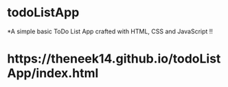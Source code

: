 # todoListApp 
*A simple basic ToDo List App crafted with HTML, CSS and JavaScript !!
<h1>https://theneek14.github.io/todoListApp/index.html</h1>
